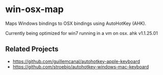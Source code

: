 # win-osx-map
Maps Windows bindings to OSX bindings using AutoHotKey (AHK).

Currently being optimized for win7 running in a vm on osx.
ahk v1.1.25.01

## Related Projects
- https://github.com/guillemcanal/autohotkey-apple-keyboard
- https://github.com/stroebjo/autohotkey-windows-mac-keyboard
